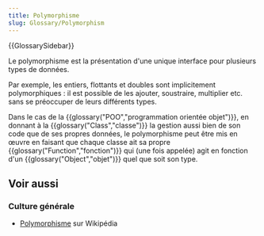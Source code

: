 ```yaml
---
title: Polymorphisme
slug: Glossary/Polymorphism
---
```


{{GlossarySidebar}}

Le polymorphisme est la présentation d'une unique interface pour plusieurs types de données.

Par exemple, les entiers, flottants et doubles sont implicitement polymorphiques : il est possible de les ajouter, soustraire, multiplier etc. sans se préoccuper de leurs différents types.

Dans le cas de la {{glossary("POO","programmation orientée objet")}}, en donnant à la {{glossary("Class","classe")}} la gestion aussi bien de son code que de ses propres données, le polymorphisme peut être mis en œuvre en faisant que chaque classe ait sa propre {{glossary("Function","fonction")}} qui (une fois appelée) agit en fonction d'un {{glossary("Object","objet")}} quel que soit son type.

## Voir aussi

### Culture générale

- [Polymorphisme](<https://fr.wikipedia.org/wiki/Polymorphisme_(informatique)>) sur Wikipédia
